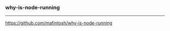 ### why-is-node-running
---
https://github.com/mafintosh/why-is-node-running

```
```

```
```

```
```


